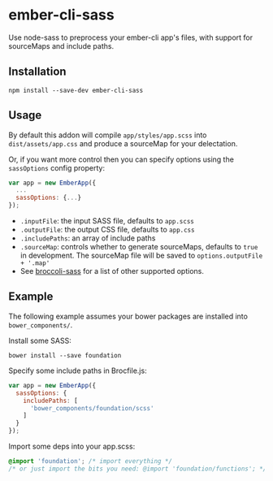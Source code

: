 # ember-cli-sass

Use node-sass to preprocess your ember-cli app's files, with support for sourceMaps and include paths.

## Installation

```
npm install --save-dev ember-cli-sass
```

## Usage

By default this addon will compile `app/styles/app.scss` into `dist/assets/app.css` and produce a sourceMap for your delectation.

Or, if you want more control then you can specify options using the `sassOptions` config property:

```javascript
var app = new EmberApp({
  ...
  sassOptions: {...}
});
```

- `.inputFile`: the input SASS file, defaults to `app.scss`
- `.outputFile`: the output CSS file, defaults to `app.css`
- `.includePaths`: an array of include paths
- `.sourceMap`: controls whether to generate sourceMaps, defaults to `true` in development. The sourceMap file will be saved to `options.outputFile + '.map'`
- See [broccoli-sass](https://github.com/joliss/broccoli-sass) for a list of other supported options.

## Example

The following example assumes your bower packages are installed into `bower_components/`.

Install some SASS:

```shell
bower install --save foundation
```

Specify some include paths in Brocfile.js:

```javascript
var app = new EmberApp({
  sassOptions: {
    includePaths: [
      'bower_components/foundation/scss'
    ]
  }
});
```

Import some deps into your app.scss:

```scss
@import 'foundation'; /* import everything */
/* or just import the bits you need: @import 'foundation/functions'; */
```
